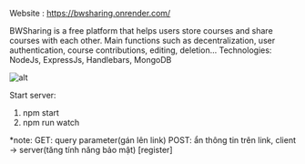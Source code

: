 Website : https://bwsharing.onrender.com/

BWSharing is a free platform that helps users store courses and share courses with each other. Main functions such as decentralization, user authentication, course contributions, editing, deletion...
Technologies: NodeJs, ExpressJs, Handlebars, MongoDB

![alt](https://lh3.google.com/u/0/d/1pMOtNc8fPEe8iFVvRq0DJVchmZ_xOila=w2561-h1365-iv1)

Start server: 
1. npm start
2. npm run watch

*note: 
GET: query parameter(gán lên link)
POST: ẩn thông tin trên link, client -> server(tăng tính năng bảo mật) [register]

